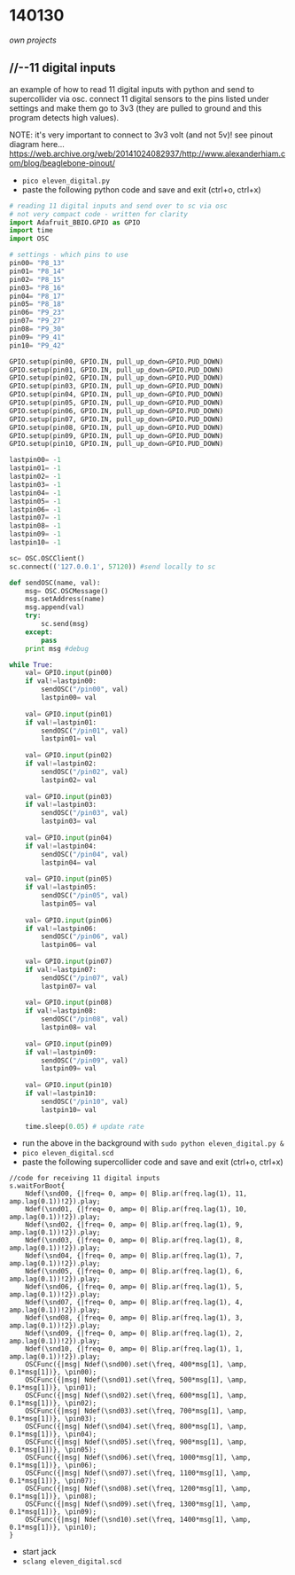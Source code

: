 140130
======

_own projects_


//--11 digital inputs
---------------------
an example of how to read 11 digital inputs with python and send to supercollider via osc.
connect 11 digital sensors to the pins listed under settings and make them go to 3v3 (they are pulled to ground and this program detects high values).

NOTE: it's very important to connect to 3v3 volt (and not 5v)!
see pinout diagram here... <https://web.archive.org/web/20141024082937/http://www.alexanderhiam.com/blog/beaglebone-pinout/>

* `pico eleven_digital.py`
* paste the following python code and save and exit (ctrl+o, ctrl+x)

```python
# reading 11 digital inputs and send over to sc via osc
# not very compact code - written for clarity
import Adafruit_BBIO.GPIO as GPIO
import time
import OSC

# settings - which pins to use
pin00= "P8_13"
pin01= "P8_14"
pin02= "P8_15"
pin03= "P8_16"
pin04= "P8_17"
pin05= "P8_18"
pin06= "P9_23"
pin07= "P9_27"
pin08= "P9_30"
pin09= "P9_41"
pin10= "P9_42"

GPIO.setup(pin00, GPIO.IN, pull_up_down=GPIO.PUD_DOWN)
GPIO.setup(pin01, GPIO.IN, pull_up_down=GPIO.PUD_DOWN)
GPIO.setup(pin02, GPIO.IN, pull_up_down=GPIO.PUD_DOWN)
GPIO.setup(pin03, GPIO.IN, pull_up_down=GPIO.PUD_DOWN)
GPIO.setup(pin04, GPIO.IN, pull_up_down=GPIO.PUD_DOWN)
GPIO.setup(pin05, GPIO.IN, pull_up_down=GPIO.PUD_DOWN)
GPIO.setup(pin06, GPIO.IN, pull_up_down=GPIO.PUD_DOWN)
GPIO.setup(pin07, GPIO.IN, pull_up_down=GPIO.PUD_DOWN)
GPIO.setup(pin08, GPIO.IN, pull_up_down=GPIO.PUD_DOWN)
GPIO.setup(pin09, GPIO.IN, pull_up_down=GPIO.PUD_DOWN)
GPIO.setup(pin10, GPIO.IN, pull_up_down=GPIO.PUD_DOWN)

lastpin00= -1
lastpin01= -1
lastpin02= -1
lastpin03= -1
lastpin04= -1
lastpin05= -1
lastpin06= -1
lastpin07= -1
lastpin08= -1
lastpin09= -1
lastpin10= -1

sc= OSC.OSCClient()
sc.connect(('127.0.0.1', 57120)) #send locally to sc

def sendOSC(name, val):
	msg= OSC.OSCMessage()
	msg.setAddress(name)
	msg.append(val)
	try:
		sc.send(msg)
	except:
		pass
	print msg #debug

while True:
	val= GPIO.input(pin00)
	if val!=lastpin00:
		sendOSC("/pin00", val)
		lastpin00= val
	
	val= GPIO.input(pin01)
	if val!=lastpin01:
		sendOSC("/pin01", val)
		lastpin01= val
		
	val= GPIO.input(pin02)
	if val!=lastpin02:
		sendOSC("/pin02", val)
		lastpin02= val
	
	val= GPIO.input(pin03)
	if val!=lastpin03:
		sendOSC("/pin03", val)
		lastpin03= val
	
	val= GPIO.input(pin04)
	if val!=lastpin04:
		sendOSC("/pin04", val)
		lastpin04= val
	
	val= GPIO.input(pin05)
	if val!=lastpin05:
		sendOSC("/pin05", val)
		lastpin05= val
	
	val= GPIO.input(pin06)
	if val!=lastpin06:
		sendOSC("/pin06", val)
		lastpin06= val
	
	val= GPIO.input(pin07)
	if val!=lastpin07:
		sendOSC("/pin07", val)
		lastpin07= val
	
	val= GPIO.input(pin08)
	if val!=lastpin08:
		sendOSC("/pin08", val)
		lastpin08= val
	
	val= GPIO.input(pin09)
	if val!=lastpin09:
		sendOSC("/pin09", val)
		lastpin09= val
	
	val= GPIO.input(pin10)
	if val!=lastpin10:
		sendOSC("/pin10", val)
		lastpin10= val
	
	time.sleep(0.05) # update rate
```

* run the above in the background with `sudo python eleven_digital.py &`
* `pico eleven_digital.scd`
* paste the following supercollider code and save and exit (ctrl+o, ctrl+x)

```supercollider
//code for receiving 11 digital inputs
s.waitForBoot{
	Ndef(\snd00, {|freq= 0, amp= 0| Blip.ar(freq.lag(1), 11, amp.lag(0.1))!2}).play;
	Ndef(\snd01, {|freq= 0, amp= 0| Blip.ar(freq.lag(1), 10, amp.lag(0.1))!2}).play;
	Ndef(\snd02, {|freq= 0, amp= 0| Blip.ar(freq.lag(1), 9, amp.lag(0.1))!2}).play;
	Ndef(\snd03, {|freq= 0, amp= 0| Blip.ar(freq.lag(1), 8, amp.lag(0.1))!2}).play;
	Ndef(\snd04, {|freq= 0, amp= 0| Blip.ar(freq.lag(1), 7, amp.lag(0.1))!2}).play;
	Ndef(\snd05, {|freq= 0, amp= 0| Blip.ar(freq.lag(1), 6, amp.lag(0.1))!2}).play;
	Ndef(\snd06, {|freq= 0, amp= 0| Blip.ar(freq.lag(1), 5, amp.lag(0.1))!2}).play;
	Ndef(\snd07, {|freq= 0, amp= 0| Blip.ar(freq.lag(1), 4, amp.lag(0.1))!2}).play;
	Ndef(\snd08, {|freq= 0, amp= 0| Blip.ar(freq.lag(1), 3, amp.lag(0.1))!2}).play;
	Ndef(\snd09, {|freq= 0, amp= 0| Blip.ar(freq.lag(1), 2, amp.lag(0.1))!2}).play;
	Ndef(\snd10, {|freq= 0, amp= 0| Blip.ar(freq.lag(1), 1, amp.lag(0.1))!2}).play;
	OSCFunc({|msg| Ndef(\snd00).set(\freq, 400*msg[1], \amp, 0.1*msg[1])}, \pin00);
	OSCFunc({|msg| Ndef(\snd01).set(\freq, 500*msg[1], \amp, 0.1*msg[1])}, \pin01);
	OSCFunc({|msg| Ndef(\snd02).set(\freq, 600*msg[1], \amp, 0.1*msg[1])}, \pin02);
	OSCFunc({|msg| Ndef(\snd03).set(\freq, 700*msg[1], \amp, 0.1*msg[1])}, \pin03);
	OSCFunc({|msg| Ndef(\snd04).set(\freq, 800*msg[1], \amp, 0.1*msg[1])}, \pin04);
	OSCFunc({|msg| Ndef(\snd05).set(\freq, 900*msg[1], \amp, 0.1*msg[1])}, \pin05);
	OSCFunc({|msg| Ndef(\snd06).set(\freq, 1000*msg[1], \amp, 0.1*msg[1])}, \pin06);
	OSCFunc({|msg| Ndef(\snd07).set(\freq, 1100*msg[1], \amp, 0.1*msg[1])}, \pin07);
	OSCFunc({|msg| Ndef(\snd08).set(\freq, 1200*msg[1], \amp, 0.1*msg[1])}, \pin08);
	OSCFunc({|msg| Ndef(\snd09).set(\freq, 1300*msg[1], \amp, 0.1*msg[1])}, \pin09);
	OSCFunc({|msg| Ndef(\snd10).set(\freq, 1400*msg[1], \amp, 0.1*msg[1])}, \pin10);
}
```

* start jack
* `sclang eleven_digital.scd`

